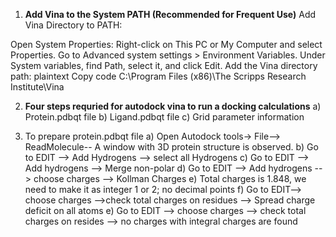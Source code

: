 1. **Add Vina to the System PATH (Recommended for Frequent Use)**
Add Vina Directory to PATH:

Open System Properties:
Right-click on This PC or My Computer and select Properties.
Go to Advanced system settings > Environment Variables.
Under System variables, find Path, select it, and click Edit.
Add the Vina directory path:
plaintext
Copy code
C:\Program Files (x86)\The Scripps Research Institute\Vina

2. **Four steps requried for autodock vina to run a docking calculations**
   a) Protein.pdbqt file
   b) Ligand.pdbqt file
   c) Grid parameter information

3. To prepare protein.pdbqt file
   a) Open Autodock tools-> File--> ReadMolecule-- A window with 3D protein structure is observed.
   b) Go to EDIT --> Add Hydrogens --> select all Hydrogens
   c) Go to EDIT --> Add hydrogens --> Merge non-polar
   d) Go to EDIT --> Add hydrogens --> choose charges --> Kollman Charges
   e) Total charges is 1.848, we need to make it as integer 1 or 2; no decimal points
   f) Go to EDIT--> choose charges -->check total charges on residues --> Spread charge deficit on all atoms
   e) Go to EDIT --> choose charges --> check total charges on resides --> no charges with integral charges are found
   
